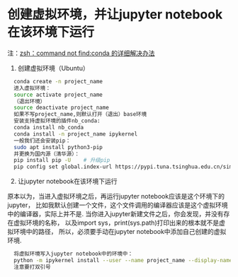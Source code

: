 # 创建虚拟环境，并让jupyter notebook在该环境下运行
注：[zsh：command not find:conda 的详细解决办法](https://www.jianshu.com/p/13f5d20e61f8)
1. 创建虚拟环境（Ubuntu）
```zsh
  conda create -n project_name
  进入虚拟环境：
  source activate project_name
  （退出环境）
  source deactivate project_name
  如果不写project_name,则默认打开（退出）base环境
  安装支持虚拟环境的插件nb_conda:
  conda install nb_conda
  conda install -n project_name ipykernel
  一般我们还会安装pip：
  sudo apt install python3-pip
  并更换为国内源（清华源）：
  pip install pip -U    # 升级pip
  pip config set global.index-url https://pypi.tuna.tsinghua.edu.cn/simple
```
2. 让jupyter notebook在该环境下运行

原本以为，当进入虚拟环境之后，再运行jupyter notebook应该是这个环境下的jupyter，
比如我默认创建一个文件，这个文件调用的编译器应该是这个虚拟环境中的编译器，实际上并不是.
当你进入jupyter新建文件之后，你会发现，并没有存在虚拟环境的名称，
以及import sys，print(sys.path)打印出来的根本就不是虚拟环境中的路径，
所以，必须要手动在jupyter notebook中添加自己创建的虚拟环境.

```zsh
  将虚拟环境写入jupyter notebook中的环境中：
  python -m ipykernel install --user --name project_name --display-name "project_name"
  注意要打双引号
```
